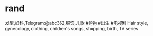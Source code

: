 # rand
发型,妇科,Telegram:@abc362,服饰,儿歌 #购物 #出生 #电视剧 Hair style, gynecology, clothing, children's songs, shopping, birth, TV series
